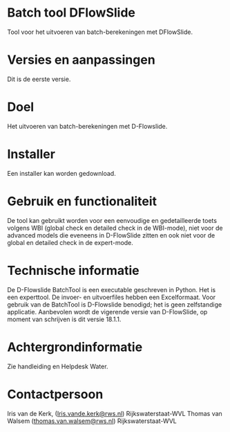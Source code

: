 # Batch tool DFlowSlide
Tool voor het uitvoeren van batch-berekeningen met DFlowSlide.

# Versies en aanpassingen
Dit is de eerste versie.

# Doel
Het uitvoeren van batch-berekeningen met D-Flowslide.

# Installer
Een installer kan worden gedownload.

# Gebruik en functionaliteit
De tool kan gebruikt worden voor een eenvoudige en gedetailleerde toets volgens WBI (global check en detailed check in de WBI-mode), niet voor de advanced models die eveneens in D-FlowSlide zitten en ook niet voor de global en detailed check in de expert-mode.

# Technische informatie
De D-Flowslide BatchTool is een executable geschreven in Python. Het is een experttool. De invoer- en uitvoerfiles hebben een Excelformaat. Voor gebruik van de BatchTool is D-Flowslide benodigd; het is geen zelfstandige applicatie. Aanbevolen wordt de vigerende versie van D-FlowSlide, op moment van schrijven is dit versie 18.1.1.

# Achtergrondinformatie
Zie handleiding en Helpdesk Water.

# Contactpersoon
Iris van de Kerk, (Iris.vande.kerk@rws.nl) Rijkswaterstaat-WVL 
Thomas van Walsem (thomas.van.walsem@rws.nl) Rijkswaterstaat-WVL
